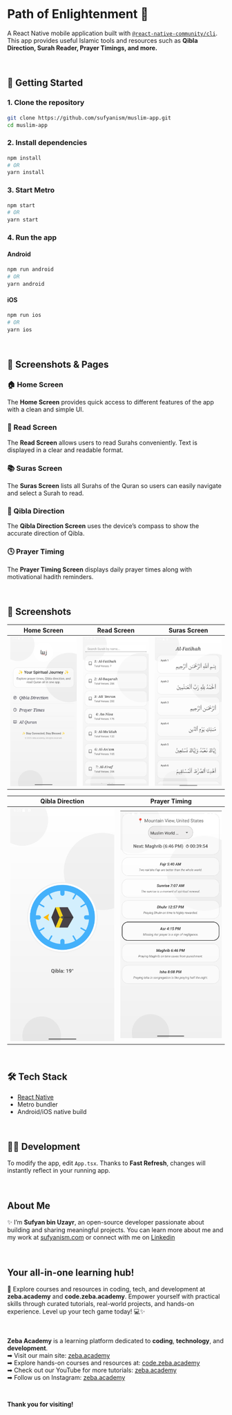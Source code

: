 # Path of Enlightenment 📱

A React Native mobile application built with [`@react-native-community/cli`](https://github.com/react-native-community/cli).  
This app provides useful Islamic tools and resources such as **Qibla Direction, Surah Reader, Prayer Timings, and more.**  

</br>

## 🚀 Getting Started

### 1. Clone the repository
```sh
git clone https://github.com/sufyanism/muslim-app.git
cd muslim-app
```

### 2. Install dependencies
```sh
npm install
# OR
yarn install
```

### 3. Start Metro
```sh
npm start
# OR
yarn start
```

### 4. Run the app

#### Android
```sh
npm run android
# OR
yarn android
```

#### iOS
```sh
npm run ios
# OR
yarn ios
```

</br>

## 📸 Screenshots & Pages

### 🏠 Home Screen
The **Home Screen** provides quick access to different features of the app with a clean and simple UI.  

### 📖 Read Screen
The **Read Screen** allows users to read Surahs conveniently. Text is displayed in a clear and readable format.  

### 📚 Suras Screen
The **Suras Screen** lists all Surahs of the Quran so users can easily navigate and select a Surah to read.  

### 🧭 Qibla Direction
The **Qibla Direction Screen** uses the device’s compass to show the accurate direction of Qibla.  

### 🕓 Prayer Timing
The **Prayer Timing Screen** displays daily prayer times along with motivational hadith reminders.  

</br>

## 📸 Screenshots

| Home Screen | Read Screen | Suras Screen |
|-------------|-------------|--------------|
| ![Home](./assets/screenshots/home.png) | ![Read](./assets/screenshots/read.png) | ![Suras](./assets/screenshots/suras.png) |

| Qibla Direction | Prayer Timing |
|-----------------|---------------|
| ![Direction](./assets/screenshots/direction.png) | ![Timing](./assets/screenshots/timing.png) |

</br>

## 🛠 Tech Stack

- [React Native](https://reactnative.dev)  
- Metro bundler  
- Android/iOS native build  

</br>

## 👨‍💻 Development

To modify the app, edit `App.tsx`. Thanks to **Fast Refresh**, changes will instantly reflect in your running app.

</br>

## About Me 
✨ I’m **Sufyan bin Uzayr**, an open-source developer passionate about building and sharing meaningful projects.
You can learn more about me and my work at [sufyanism.com](https://sufyanism.com/) or connect with me on [Linkedin](https://www.linkedin.com/in/sufyanism)

</br>

## Your all-in-one learning hub! 
🚀 Explore courses and resources in coding, tech, and development at **zeba.academy** and **code.zeba.academy**. Empower yourself with practical skills through curated tutorials, real-world projects, and hands-on experience. Level up your tech game today! 💻✨

</br>

**Zeba Academy**  is a learning platform dedicated to **coding**, **technology**, and **development**.  
➡ Visit our main site: [zeba.academy](https://zeba.academy)   </br>
➡ Explore hands-on courses and resources at: [code.zeba.academy](https://code.zeba.academy)   </br>
➡ Check out our YouTube for more tutorials: [zeba.academy](https://www.youtube.com/@zeba.academy)  </br>
➡ Follow us on Instagram: [zeba.academy](https://www.instagram.com/zeba.academy/)  </br>

</br>

**Thank you for visiting!** 

